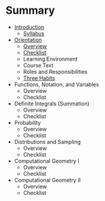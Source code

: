 # Summary

* [Introduction](README.md)
   * [Syllabus](syllabus.md)
* [Orientation](chapter1.md)
   * [Overview](overview.md)
   * [Checklist](checklist.md)
   * Learning Environment
   * Course Text
   * Roles and Responsibilities
   * [Three Habits](three_habits.md)
* Functions, Notation, and Variables
   * Overview
   * Checklist
* Definite Integrals (Summation)
   * Overview
   * Checklist
* Probability
   * Overview
   * Checklist
* Distributions and Sampling
   * Overview
   * Checklist
* Computational Geometry I
   * Overview
   * Checklist
* Computational Geometry II
   * Overview
   * Checklist

